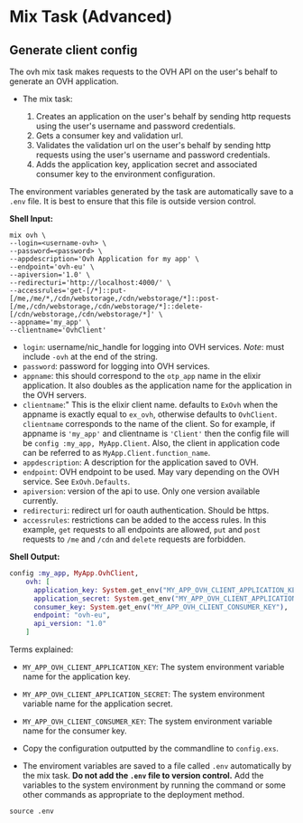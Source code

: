 # Mix Task (Advanced)

## Generate client config

The ovh mix task makes requests to the OVH API on the user's behalf to generate an OVH application.

- The mix task:

  1. Creates an application on the user's behalf by sending http requests using the user's username and password credentials.
  2. Gets a consumer key and validation url.
  3. Validates the validation url on the user's behalf by sending http requests using the user's username and password credentials.
  4. Adds the application key, application secret and associated consumer key to the environment configuration.

The environment variables generated by the task are automatically save to a `.env` file. It is best to ensure that this file is outside
version control.


**Shell Input:**

```shell
mix ovh \
--login=<username-ovh> \
--password=<password> \
--appdescription='Ovh Application for my app' \
--endpoint='ovh-eu' \
--apiversion='1.0' \
--redirecturi='http://localhost:4000/' \
--accessrules='get-[/*]::put-[/me,/me/*,/cdn/webstorage,/cdn/webstorage/*]::post-[/me,/cdn/webstorage,/cdn/webstorage/*]::delete-[/cdn/webstorage,/cdn/webstorage/*]' \
--appname='my_app' \
--clientname='OvhClient'
```

- `login`: username/nic_handle for logging into OVH services. *Note*: must include `-ovh` at the end of the string.
- `password`: password for logging into OVH services.
- `appname`: this should correspond to the `otp_app` name in the elixir application. It also doubles as the application name 
for the application in the OVH servers.
- `clientname`:" This is the elixir client name. defaults to `ExOvh` when the appname is exactly equal to `ex_ovh`, otherwise defaults to `OvhClient`. `clientname` corresponds to the name of the client. So for example, if appname is `'my_app'` and clientname is
  `'Client'` then the config file will be `config :my_app, MyApp.Client`. Also, the client in application code can be referred
  to as `MyApp.Client.function_name`.
- `appdescription`: A description for the application saved to OVH.
- `endpoint`: OVH endpoint to be used. May vary depending on the OVH service. See `ExOvh.Defaults`.
- `apiversion`: version of the api to use. Only one version available currently.
- `redirecturi`: redirect url for oauth authentication. Should be https.
- `accessrules`: restrictions can be added to the access rules. In this example, `get` requests to all endpoints are allowed,
  `put` and `post` requests to `/me` and `/cdn` and `delete` requests are forbidden.

  
**Shell Output:**


```elixir
config :my_app, MyApp.OvhClient,
    ovh: [
      application_key: System.get_env("MY_APP_OVH_CLIENT_APPLICATION_KEY"),
      application_secret: System.get_env("MY_APP_OVH_CLIENT_APPLICATION_SECRET"),
      consumer_key: System.get_env("MY_APP_OVH_CLIENT_CONSUMER_KEY"),
      endpoint: "ovh-eu",
      api_version: "1.0"
    ]
```


Terms explained:

- `MY_APP_OVH_CLIENT_APPLICATION_KEY`: The system environment variable name for the application key.
- `MY_APP_OVH_CLIENT_APPLICATION_SECRET`: The system environment variable name for the application secret.
- `MY_APP_OVH_CLIENT_CONSUMER_KEY`: The system environment variable name for the consumer key.


- Copy the configuration outputted by the commandline to `config.exs`.


- The enviroment variables are saved to a file called `.env` automatically by the mix task.
**Do not add the `.env` file to version control.** Add the variables to the system environment
by running the command or some other commands as appropriate to the deployment method.

```shell
source .env
```